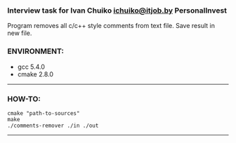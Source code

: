 ### Interview task for Ivan Chuiko <ichuiko@itjob.by> PersonalInvest

Program removes all c/c++ style comments from text file.
Save result in new file.

### ENVIRONMENT:
 - gcc 5.4.0
 - cmake 2.8.0

---

### HOW-TO:
	cmake "path-to-sources"
	make
	./comments-remover ./in ./out

---
